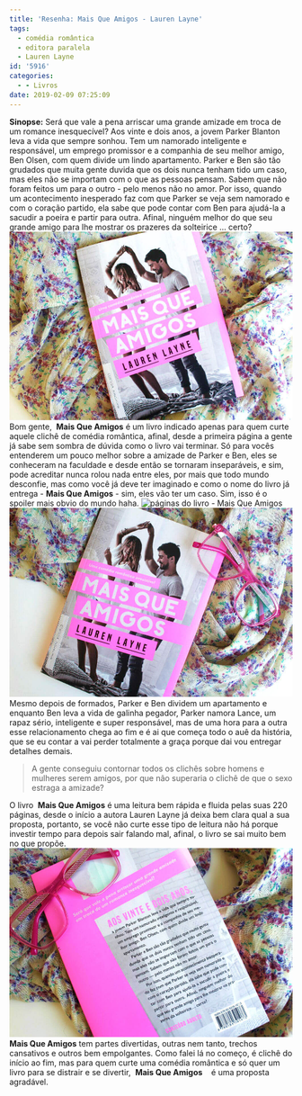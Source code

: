 ```yaml
---
title: 'Resenha: Mais Que Amigos - Lauren Layne'
tags:
  - comédia romântica
  - editora paralela
  - Lauren Layne
id: '5916'
categories:
  - - Livros
date: 2019-02-09 07:25:09
---
```


**Sinopse:** Será que vale a pena arriscar uma grande amizade em troca de um romance inesquecível? Aos vinte e dois anos, a jovem Parker Blanton leva a vida que sempre sonhou. Tem um namorado inteligente e responsável, um emprego promissor e a companhia de seu melhor amigo, Ben Olsen, com quem divide um lindo apartamento. Parker e Ben são tão grudados que muita gente duvida que os dois nunca tenham tido um caso, mas eles não se importam com o que as pessoas pensam. Sabem que não foram feitos um para o outro - pelo menos não no amor. Por isso, quando um acontecimento inesperado faz com que Parker se veja sem namorado e com o coração partido, ela sabe que pode contar com Ben para ajudá-la a sacudir a poeira e partir para outra. Afinal, ninguém melhor do que seu grande amigo para lhe mostrar os prazeres da solteirice ... certo? ![capa do livro - Mais Que Amigos](/wp-content/uploads/2019/02/capa-do-livro-mais-que-amigos.jpg "capa do livro - Mais Que Amigos") Bom gente,  **Mais Que Amigos** é um livro indicado apenas para quem curte aquele clichê de comédia romântica, afinal, desde a primeira página a gente já sabe sem sombra de dúvida como o livro vai terminar. Só para vocês entenderem um pouco melhor sobre a amizade de Parker e Ben, eles se conheceram na faculdade e desde então se tornaram inseparáveis, e sim, pode acreditar nunca rolou nada entre eles, por mais que todo mundo desconfie, mas como você já deve ter imaginado e como o nome do livro já entrega - **Mais Que Amigos** \- sim, eles vão ter um caso. Sim, isso é o spoiler mais obvio do mundo haha. ![páginas do livro - Mais Que Amigos](/wp-content/uploads/2019/02/páginas-do-livro-mais-que-amigos.jpg "páginas do livro - Mais Que Amigos") ![resenha do livro - Mais Que Amigos](/wp-content/uploads/2019/02/resenha-livro-mais-que-amigos.jpg "resenha do livro - Mais Que Amigos") Mesmo depois de formados, Parker e Ben dividem um apartamento e enquanto Ben leva a vida de galinha pegador, Parker namora Lance, um rapaz sério, inteligente e super responsável, mas de uma hora para a outra esse relacionamento chega ao fim e é ai que começa todo o auê da história, que se eu contar a vai perder totalmente a graça porque dai vou entregar detalhes demais.

> A gente conseguiu contornar todos os clichês sobre homens e mulheres serem amigos, por que não superaria o clichê de que o sexo estraga a amizade?

O livro  **Mais Que Amigos** é uma leitura bem rápida e fluida pelas suas 220 páginas, desde o início a autora Lauren Layne já deixa bem clara qual a sua proposta, portanto, se você não curte esse tipo de leitura não há porque investir tempo para depois sair falando mal, afinal, o livro se sai muito bem no que propõe. ![contra capa do livro - Mais Que Amigos](/wp-content/uploads/2019/02/contra-capa-livro-mais-que-amigos.jpg "contra capa do livro - Mais Que Amigos") **Mais Que Amigos** tem partes divertidas, outras nem tanto, trechos cansativos e outros bem empolgantes. Como falei lá no começo, é clichê do início ao fim, mas para quem curte uma comédia romântica e só quer um livro para se distrair e se divertir,  **Mais Que Amigos**    é uma proposta agradável.
